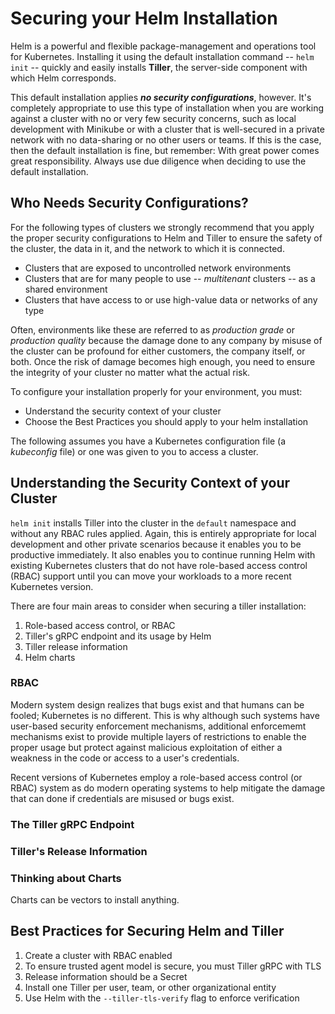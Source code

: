 # Securing your Helm Installation

Helm is a powerful and flexible package-management and operations tool for Kubernetes. Installing it using the default installation command -- `helm init` -- quickly and easily installs **Tiller**, the server-side component with which Helm corresponds. 

This default installation applies **_no security configurations_**, however. It's completely appropriate to use this type of installation when you are working against a cluster with no or very few security concerns, such as local development with Minikube or with a cluster that is well-secured in a private network with no data-sharing or no other users or teams. If this is the case, then the default installation is fine, but remember: With great power comes great responsibility. Always use due diligence when deciding to use the default installation.

## Who Needs Security Configurations?

For the following types of clusters we strongly recommend that you apply the proper security configurations to Helm and Tiller to ensure the safety of the cluster, the data in it, and the network to which it is connected.

- Clusters that are exposed to uncontrolled network environments
- Clusters that are for many people to use -- _multitenant_ clusters -- as a shared environment
- Clusters that have access to or use high-value data or networks of any type

Often, environments like these are referred to as _production grade_ or _production quality_ because the damage done to any company by misuse of the cluster can be profound for either customers, the company itself, or both. Once the risk of damage becomes high enough, you need to ensure the integrity of your cluster no matter what the actual risk. 

To configure your installation properly for your environment, you must:

- Understand the security context of your cluster
- Choose the Best Practices you should apply to your helm installation

The following assumes you have a Kubernetes configuration file (a _kubeconfig_ file) or one was given to you to access a cluster. 

## Understanding the Security Context of your Cluster

`helm init` installs Tiller into the cluster in the `default` namespace and without any RBAC rules applied. Again, this is entirely appropriate for local development and other private scenarios because it enables you to be productive immediately. It also enables you to continue running Helm with existing Kubernetes clusters that do not have role-based access control (RBAC) support until you can move your workloads to a more recent Kubernetes version.

There are four main areas to consider when securing a tiller installation:

1. Role-based access control, or RBAC
2. Tiller's gRPC endpoint and its usage by Helm
3. Tiller release information
4. Helm charts

### RBAC

Modern system design realizes that bugs exist and that humans can be fooled; Kubernetes is no different. This is why although such systems have user-based security enforcement mechanisms, additional enforcememt mechanisms exist to provide multiple layers of restrictions to enable the proper usage but protect against malicious exploitation of either a weakness in the code or access to a user's credentials. 

Recent versions of Kubernetes employ a role-based access control (or RBAC) system as do modern operating systems to help mitigate the damage that can done if credentials are misused or bugs exist.

### The Tiller gRPC Endpoint

### Tiller's Release Information

### Thinking about Charts

Charts can be vectors to install anything. 

## Best Practices for Securing Helm and Tiller


1. Create a cluster with RBAC enabled
2. To ensure trusted agent model is secure, you must Tiller gRPC with TLS 
3. Release information should be a Secret 
4. Install one Tiller per user, team, or other organizational entity
5. Use Helm with the `--tiller-tls-verify` flag to enforce verification